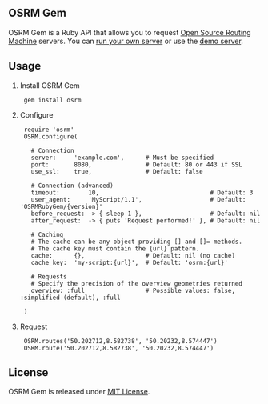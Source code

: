 ## OSRM Gem

OSRM Gem is a Ruby API that allows you to request [Open Source Routing Machine](http://project-osrm.org/) servers.
You can [run your own server](https://github.com/Project-OSRM/osrm-backend/wiki) or use the [demo server](https://github.com/Project-OSRM/osrm-backend/wiki/Api-usage-policy).

## Usage

1. Install OSRM Gem

        gem install osrm

2. Configure

        require 'osrm'
        OSRM.configure(

          # Connection
          server:     'example.com',      # Must be specified
          port:       8080,               # Default: 80 or 443 if SSL
          use_ssl:    true,               # Default: false

          # Connection (advanced)
          timeout:        10,                               # Default: 3
          user_agent:     'MyScript/1.1',                   # Default: 'OSRMRubyGem/{version}'
          before_request: -> { sleep 1 },                   # Default: nil
          after_request:  -> { puts 'Request performed!' }, # Default: nil

          # Caching
          # The cache can be any object providing [] and []= methods.
          # The cache key must contain the {url} pattern.
          cache:      {},                 # Default: nil (no cache)
          cache_key:  'my-script:{url}',  # Default: 'osrm:{url}'

          # Requests
          # Specify the precision of the overview geometries returned
          overview: :full                 # Possible values: false, :simplified (default), :full

        )

3. Request

        OSRM.routes('50.202712,8.582738', '50.20232,8.574447')
        OSRM.route('50.202712,8.582738', '50.20232,8.574447')

## License

OSRM Gem is released under [MIT License](http://opensource.org/licenses/MIT).
